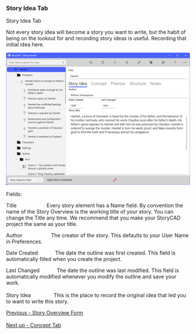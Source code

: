 ### Story Idea Tab ###
Story Idea Tab <br/>

Not every story idea will become a story you want to write, but the habit of being on the lookout for and recording story ideas is useful.  Recording that initial idea here. <br/>

![](Overview-Story-Idea-Tab.png)

Fields: <br/>

Title&nbsp;&nbsp;&nbsp;&nbsp;&nbsp;&nbsp;&nbsp;&nbsp;&nbsp;&nbsp;&nbsp;&nbsp;     &nbsp;&nbsp;&nbsp;&nbsp;&nbsp;&nbsp;&nbsp;&nbsp;Every story element has a Name field. By convention the name of the Story Overview is the working title of your story. You can change the Title any time. We recommend that you make your StoryCAD project the same as your title.  <br/>

Author&nbsp;&nbsp;&nbsp;&nbsp;&nbsp;&nbsp;&nbsp;&nbsp;&nbsp;&nbsp;&nbsp;&nbsp;&nbsp;&nbsp;&nbsp;&nbsp;&nbsp;&nbsp;&nbsp;&nbsp;The creator of the story. This defaults to your User Name in Preferences. <br/>

Date Created&nbsp;&nbsp;&nbsp;&nbsp;&nbsp;&nbsp;&nbsp;&nbsp;&nbsp;&nbsp;&nbsp;&nbsp;The date the outline was first created.  This field is automatically filled when you create the project.&nbsp;&nbsp;&nbsp;&nbsp;&nbsp;&nbsp;&nbsp;&nbsp; <br/>

Last Changed&nbsp;&nbsp;&nbsp;&nbsp;&nbsp;&nbsp;&nbsp;&nbsp;&nbsp;&nbsp;&nbsp;&nbsp;The date the outline was last modified. This field is automatically modified whenever you modify the outline and save your work. <br/>
&nbsp;&nbsp;&nbsp;&nbsp; <br/>
Story Idea&nbsp;&nbsp;&nbsp;&nbsp;&nbsp;&nbsp;&nbsp;&nbsp;&nbsp;&nbsp;&nbsp;&nbsp;&nbsp;&nbsp;&nbsp;&nbsp;This is the place to record the original idea that led you to want to write this story.&nbsp;&nbsp;&nbsp;&nbsp; <br/>





[Previous - Story Overview Form](Story_Overview_Form.md) <br/><br/>
[Next up - Concept Tab](Concept_Tab.md)
